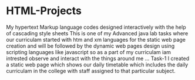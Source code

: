 # HTML-Projects
My hypertext Markup language codes designed interactively with the help of cascading style sheets
This is one of my Advanced java lab tasks where our curriculam started with htm and xm languages for the static web page creation and will be followed by the dynamic web pages design using scripting languages like javascript
so as a part of my curriculam iam intrested observe and interact with the things around me ...
Task-1 I created a static web page which shows our daily timetable which includes the daily curriculam in the college with staff assigned to that particular subject.
